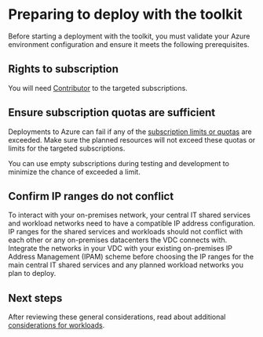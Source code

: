 # Preparing to deploy with the toolkit

Before starting a deployment with the toolkit, you must validate your Azure environment configuration and ensure it meets the following prerequisites.

## Rights to subscription

You will need [Contributor](https://docs.microsoft.com/azure/role-based-access-control/built-in-roles#contributor) to the targeted subscriptions.

## Ensure subscription quotas are sufficient

Deployments to Azure can fail if any of the [subscription limits or quotas](https://docs.microsoft.com/azure/azure-subscription-service-limits) are exceeded. Make sure the planned resources will not exceed these quotas or limits for the targeted subscriptions.

You can use empty subscriptions during testing and development to minimize the chance of exceeded a limit.

## Confirm IP ranges do not conflict

To interact with your on-premises network, your central IT shared services and workload networks need to have a compatible IP address configuration. IP ranges for the shared services and workloads should not conflict with each other or any on-premises datacenters the VDC connects with. Integrate the networks in your VDC with your existing on-premises IP Address Management (IPAM) scheme before choosing the IP ranges for the main central IT shared services and any planned workload networks you plan to deploy.

## Next steps

After reviewing these general considerations, read about additional [considerations for workloads](workload-considerations.md).